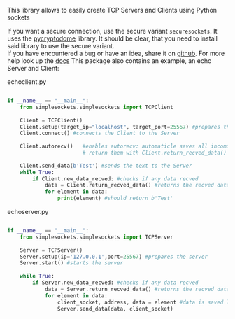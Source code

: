 This library allows to easily create TCP Servers and Clients using Python sockets

If you want a secure connection, use the secure variant `securesockets`. It uses the 
[pycryptodome](https://pypi.org/project/pycryptodome/) library. It should be clear, that you need to install said library to use 
the secure variant.  
If you have encountered a bug or have an idea, share it on [github](https://github.com/MrPoisen/simplesockets). For more help look 
up the [docs]()
This package also contains an example, an echo Server and Client:

echoclient.py
```` python

if __name__ == "__main__":
    from simplesockets.simplesockets import TCPClient
    
    Client = TCPClient()
    Client.setup(target_ip="localhost", target_port=25567) #prepares the Client
    Client.connect() #connects the Client to the Server
    
    Client.autorecv()   #enables autorecv: automaticle saves all incoming data in Client.recved_data,
                        # return them with Client.return_recved_data()
    
    Client.send_data(b'Test') #sends the text to the Server
    while True:
        if Client.new_data_recved: #checks if any data recved
            data = Client.return_recved_data() #returns the recved data as a list
            for element in data:
                print(element) #should return b'Test'
````

echoserver.py
```` python

if __name__ == "__main__":
    from simplesockets.simplesockets import TCPServer
    
    Server = TCPServer()
    Server.setup(ip='127.0.0.1',port=25567) #prepares the server
    Server.start() #starts the server
    
    while True:
        if Server.new_data_recved: #checks if any data recved
            data = Server.return_recved_data() #returns the recved data as a list
            for element in data:
                client_socket, address, data = element #data is saved like this (client_socket,address,recved_data)
                Server.send_data(data, client_socket)
````